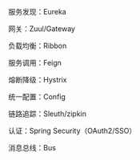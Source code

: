 服务发现：Eureka

网关：Zuul/Gateway

负载均衡：Ribbon

服务调用：Feign

熔断降级：Hystrix

统一配置：Config

链路追踪：Sleuth/zipkin

认证：Spring Security（OAuth2/SSO）

消息总线：Bus

